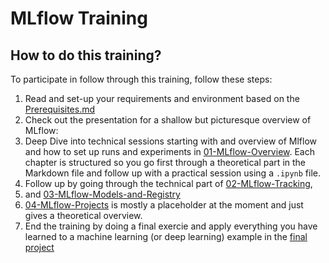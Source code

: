 # MLflow Training

## How to do this training?

To participate in follow through this training, follow these steps:

1. Read and set-up your requirements and environment based on the [Prerequisites.md](./Prerequisites.md)
2. Check out the presentation for a shallow but picturesque overview of MLflow: [](./)
3. Deep Dive into technical sessions starting with and overview of Mlflow and how to set up runs and experiments in [01-MLflow-Overview](./01-MLflow-Overview/README-01-overview.md). Each chapter is structured so you go first through a theoretical part in the Markdown file and follow up with a practical session using a `.ipynb` file. 
4. Follow up by going through the technical part of [02-MLflow-Tracking](./02-MLflow-Tracking/readme-02-tracking.md),
5. and [03-MLflow-Models-and-Registry](./03-MLflow-Models-and-Registry/readme-03-models-and-registry.md)
6. [04-MLflow-Projects](./04-MLflow-Projects/readme-04-projects) is mostly a placeholder at the moment and just gives a theoretical overview.
7. End the training by doing a final exercie and apply everything you have learned to a machine learning (or deep learning) example in the [final project](./05-Final-project/README-05-final-project.md)
